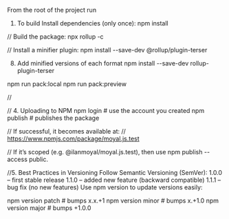 
From the root of the project run


1. To build Install dependencies (only once):
npm install

// Build the package:
npx rollup -c

// Install a minifier plugin:
npm install --save-dev @rollup/plugin-terser

8. Add minified versions of each format
npm install --save-dev rollup-plugin-terser

npm run pack:local
npm run pack:preview

//

// 4. Uploading to NPM
npm login        # use the account you created
npm publish      # publishes the package

// If successful, it becomes available at:
// https://www.npmjs.com/package/moyal.js.test

// If it’s scoped (e.g. @ilanmoyal/moyal.js.test), then use npm publish --access public.

//5. Best Practices in Versioning
Follow Semantic Versioning (SemVer):
1.0.0 – first stable release
1.1.0 – added new feature (backward compatible)
1.1.1 – bug fix (no new features)
Use npm version to update versions easily:

npm version patch   # bumps x.x.+1
npm version minor   # bumps x.+1.0
npm version major   # bumps +1.0.0
